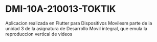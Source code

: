 # DMI-10A-210013-TOKTIK
Aplicacion realizada en Flutter para Dispositivos Movilesm parte de la unidad 3 de la asignatura de Desarrollo Movil integral, que emula la reproduccion vertical de videos
